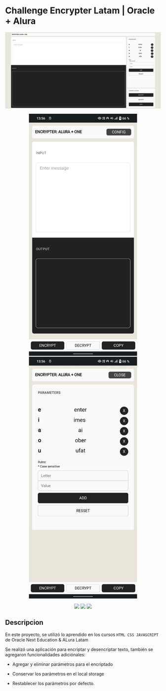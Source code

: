 
# Challenge Encrypter Latam | Oracle + Alura
<p align="center" >
     <img src="https://raw.githubusercontent.com/drulog/challenge-one-encrypter-latam/main/assets/screenshot.png">
</p>
<p align="center">
     <img src="https://raw.githubusercontent.com/drulog/challenge-one-encrypter-latam/main/assets/mobile.jpeg" width="350">
     <img src="https://raw.githubusercontent.com/drulog/challenge-one-encrypter-latam/main/assets/mobile-config.jpeg" width="350">
</p>
<div align="center">
    <img src="https://img.shields.io/badge/JavaScript-FEFF01?logo=javascript&logoColor=000000&style=for-the-badge"/>
    <img src="https://img.shields.io/badge/HTML-EC6231?logo=html5&logoColor=FFFFFF&style=for-the-badge" />
    <img src="https://img.shields.io/badge/CSS-01A3D8?logo=css3&logoColor=FFFFFF&style=for-the-badge" />
</div>


## Descripcion

En este proyecto, se utilizó lo aprendido en los cursos `HTML CSS JAVASCRIPT` de Oracle Next Education & ALura Latam

Se realizó una aplicación para encriptar y desencriptar texto, también se agregaron funcionalidades adiciónales:

- Agregar y eliminar parámetros para el encriptado

- Conservar los parámetros en el local storage

- Restablecer los parámetros por defecto.

